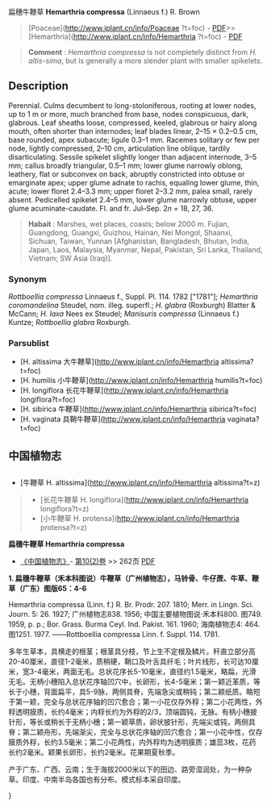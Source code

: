 扁穗牛鞭草 **Hemarthria compressa** (Linnaeus f.) R. Brown

> [Poaceae](http://www.iplant.cn/info/Poaceae ?t=foc) - [PDF](http://iplant.cn/foc/pdf/Poaceae.pdf)>>[Hemarthria](http://www.iplant.cn/info/Hemarthria ?t=foc) - [PDF](http://www.iplant.cn/foc/pdf/Hemarthria.pdf)

> **Comment** : 
> *Hemarthria compressa* is not completely distinct from *H. altis-sima*, but is generally a more slender plant with smaller spikelets.

## Description

Perennial. Culms decumbent to long-stoloniferous, rooting at lower nodes, up to 1 m or more, much branched from base, nodes conspicuous, dark, glabrous. Leaf sheaths loose, compressed, keeled, glabrous or hairy along mouth, often shorter than internodes; leaf blades linear, 2–15 × 0.2–0.5 cm, base rounded, apex subacute; ligule 0.3–1 mm. Racemes solitary or few per node, lightly compressed, 2–10 cm, articulation line oblique, tardily disarticulating. Sessile spikelet slightly longer than adjacent internode, 3–5 mm; callus broadly triangular, 0.5–1 mm; lower glume narrowly oblong, leathery, flat or subconvex on back, abruptly constricted into obtuse or emarginate apex; upper glume adnate to rachis, equaling lower glume, thin, acute; lower floret 2.4–3.3 mm; upper floret 2–3.2 mm, palea small, rarely absent. Pedicelled spikelet 2.4–5 mm, lower glume narrowly obtuse, upper glume acuminate-caudate. Fl. and fr. Jul–Sep. 2*n* = 18, 27, 36.

> **Habait** : 
> Marshes, wet places, coasts; below 2000 m. Fujian, Guangdong, Guangxi, Guizhou, Hainan, Nei Mongol, Shaanxi, Sichuan, Taiwan, Yunnan [Afghanistan, Bangladesh, Bhutan, India, Japan, Laos, Malaysia, Myanmar, Nepal, Pakistan, Sri Lanka, Thailand, Vietnam; SW Asia (Iraq)].

### Synonym
*Rottboellia compressa* Linnaeus f., Suppl. Pl. 114. 1782 [\"1781\"]; *Hemarthria coromandelina* Steudel, nom. illeg. superfl.; *H. glabra* (Roxburgh) Blatter & McCann; *H. laxa* Nees ex Steudel; *Manisuris compressa* (Linnaeus f.) Kuntze; *Rottboellia glabra* Roxburgh.

### Parsublist

* [H.  altissima  大牛鞭草](http://www.iplant.cn/info/Hemarthria altissima?t=foc)
* [H.  humilis  小牛鞭草](http://www.iplant.cn/info/Hemarthria humilis?t=foc)
* [H.  longiflora  长花牛鞭草](http://www.iplant.cn/info/Hemarthria longiflora?t=foc)
* [H.  sibirica  牛鞭草](http://www.iplant.cn/info/Hemarthria sibirica?t=foc)
* [H.  vaginata  具鞘牛鞭草](http://www.iplant.cn/info/Hemarthria vaginata?t=foc)

## 中国植物志

## 
* [牛鞭草  H.  altissima](http://www.iplant.cn/info/Hemarthria altissima?t=z)
> * [长花牛鞭草  H.  longiflora](http://www.iplant.cn/info/Hemarthria longiflora?t=z)
> * [小牛鞭草  H.  protensa](http://www.iplant.cn/info/Hemarthria protensa?t=z)

**扁穗牛鞭草 Hemarthria compressa**

* [《中国植物志》](http://www.iplant.cn/frps)- [第10(2)卷](http://www.iplant.cn/frps/vol/10(2)) >> 262页 [PDF](http://www.iplant.cn/frps/pdf/10(2)/262.pdf)

**1. 扁穗牛鞭草（禾本科图说）牛鞭草（广州植物志），马铃骨、牛仔蔗、牛草、鞭草（广东）图版65：4-6**

Hemarthria compressa (Linn. f.) R. Br. Prodr. 207. 1810; Merr. in Lingn. Sci. Journ. 5: 26. 1927; 广州植物志838. 1956; 中国主要植物图说·禾本科800. 图749. 1959, p. p.; Bor. Grass. Burma Ceyl. Ind. Pakist. 161. 1960; 海南植物志4: 464.图1251. 1977. ——Rottboellia compressa Linn. f. Suppl. 114. 1781.

多年生草本，具横走的根茎；根茎具分枝，节上生不定根及鳞片。秆直立部分高20-40厘米，直径1-2毫米，质稍硬，鞘口及叶舌具纤毛；叶片线形，长可达10厘米，宽3-4毫米，两面无毛。总状花序长5-10毫米，直径约1.5毫米，略扁，光滑无毛。无柄小穗陷入总状花序轴凹穴中，长卵形，长4-5毫米；第一颖近革质，等长于小穗，背面扁平，具5-9脉，两侧具脊，先端急尖或稍钝；第二颖纸质。略短于第一颖，完全与总状花序轴的凹穴愈合；第一小花仅存外稃；第二小花两性，外稃透明膜质，长约4毫米；内稃长约为外稃的2/3，顶端圆钝，无脉。有柄小穗披针形，等长或稍长于无柄小穗；第一颖草质，卵状披针形，先端尖或钝，两侧具脊；第二颖舟形，先端渐尖，完全与总状花序轴的凹穴愈合；第一小花中性，仅存膜质外稃，长约3.5毫米；第二小花两性，内外稃均为透明膜质；雄蕊3枚，花药长约2毫米。颖果长卵形，长约2毫米。花果期夏秋季。

产于广东、广西、云南；生于海拔2000米以下的田边、路旁湿润处，为一种杂草。印度、中南半岛各国也有分布。模式标本采自印度。

}